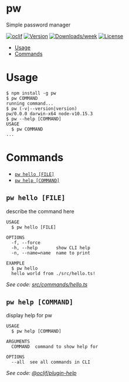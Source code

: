 pw
==

Simple password manager

[![oclif](https://img.shields.io/badge/cli-oclif-brightgreen.svg)](https://oclif.io)
[![Version](https://img.shields.io/npm/v/pw.svg)](https://npmjs.org/package/pw)
[![Downloads/week](https://img.shields.io/npm/dw/pw.svg)](https://npmjs.org/package/pw)
[![License](https://img.shields.io/npm/l/pw.svg)](https://github.com/sangdth/pw/blob/master/package.json)

<!-- toc -->
* [Usage](#usage)
* [Commands](#commands)
<!-- tocstop -->
# Usage
<!-- usage -->
```sh-session
$ npm install -g pw
$ pw COMMAND
running command...
$ pw (-v|--version|version)
pw/0.0.0 darwin-x64 node-v10.15.3
$ pw --help [COMMAND]
USAGE
  $ pw COMMAND
...
```
<!-- usagestop -->
# Commands
<!-- commands -->
* [`pw hello [FILE]`](#pw-hello-file)
* [`pw help [COMMAND]`](#pw-help-command)

## `pw hello [FILE]`

describe the command here

```
USAGE
  $ pw hello [FILE]

OPTIONS
  -f, --force
  -h, --help       show CLI help
  -n, --name=name  name to print

EXAMPLE
  $ pw hello
  hello world from ./src/hello.ts!
```

_See code: [src/commands/hello.ts](https://github.com/sangdth/pw/blob/v0.0.0/src/commands/hello.ts)_

## `pw help [COMMAND]`

display help for pw

```
USAGE
  $ pw help [COMMAND]

ARGUMENTS
  COMMAND  command to show help for

OPTIONS
  --all  see all commands in CLI
```

_See code: [@oclif/plugin-help](https://github.com/oclif/plugin-help/blob/v2.1.6/src/commands/help.ts)_
<!-- commandsstop -->
